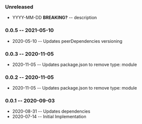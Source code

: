 ### Unreleased

- YYYY-MM-DD **BREAKING?** -- description

### 0.0.5 -- 2021-05-10

- 2020-05-10 -- Updates peerDependencies versioning

### 0.0.3 -- 2020-11-05

- 2020-11-05 -- Updates package.json to remove type: module

### 0.0.2 -- 2020-11-05

- 2020-11-05 -- Updates package.json to remove type: module

### 0.0.1 -- 2020-09-03

- 2020-08-31 -- Updates dependencies
- 2020-07-14 -- Initial Implementation